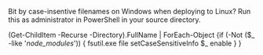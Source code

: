 
Bit by case-insentive filenames on Windows when deploying to Linux? Run this as administrator in PowerShell in your source directory.

(Get-ChildItem -Recurse -Directory).FullName | ForEach-Object {if (-Not ($_ -like '*node_modules*')) { fsutil.exe file setCaseSensitiveInfo $_ enable } }
